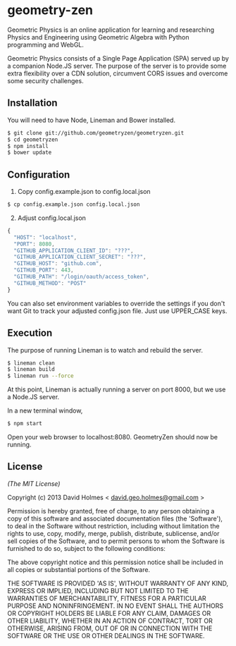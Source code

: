 # geometry-zen

Geometric Physics is an online application for learning and researching Physics and Engineering using Geometric Algebra
with Python programming and WebGL.

Geometric Physics consists of a Single Page Application (SPA) served up by a companion Node.JS server. The purpose of the
server is to provide some extra flexibility over a CDN solution, circumvent CORS issues and overcome some security
challenges.

## Installation

You will need to have Node, Lineman and Bower installed.

```sh
$ git clone git://github.com/geometryzen/geometryzen.git
$ cd geometryzen
$ npm install
$ bower update
```

## Configuration

1. Copy config.example.json to config.local.json

```sh
$ cp config.example.json config.local.json
```

2. Adjust config.local.json

```js
{
  "HOST": "localhost",
  "PORT": 8080,
  "GITHUB_APPLICATION_CLIENT_ID": "???",
  "GITHUB_APPLICATION_CLIENT_SECRET": "???",
  "GITHUB_HOST": "github.com",
  "GITHUB_PORT": 443,
  "GITHUB_PATH": "/login/oauth/access_token",
  "GITHUB_METHOD": "POST"
}
```

You can also set environment variables to override the settings if you don't want Git to track your adjusted config.json file. Just use UPPER_CASE keys.

## Execution

The purpose of running Lineman is to watch and rebuild the server.

```sh
$ lineman clean
$ lineman build
$ lineman run --force
```
At this point, Lineman is actually running a server on port 8000, but we use a Node.JS server.

In a new terminal window, 

```sh
$ npm start
```
Open your web browser to localhost:8080. GeometryZen should now be running.

## License
_(The MIT License)_

Copyright (c) 2013 David Holmes < [david.geo.holmes@gmail.com](mailto:david.geo.holmes@gmail.com) >

Permission is hereby granted, free of charge, to any person obtaining a copy of this software and associated
documentation files (the 'Software'), to deal in the Software without restriction, including without limitation
the rights to use, copy, modify, merge, publish, distribute, sublicense, and/or sell copies of the Software, and
to permit persons to whom the Software is furnished to do so, subject to the following conditions:

The above copyright notice and this permission notice shall be included in all copies or substantial portions of
the Software.

THE SOFTWARE IS PROVIDED 'AS IS', WITHOUT WARRANTY OF ANY KIND, EXPRESS OR IMPLIED, INCLUDING BUT NOT LIMITED
TO THE WARRANTIES OF MERCHANTABILITY, FITNESS FOR A PARTICULAR PURPOSE AND NONINFRINGEMENT.
IN NO EVENT SHALL THE AUTHORS OR COPYRIGHT HOLDERS BE LIABLE FOR ANY CLAIM, DAMAGES OR OTHER LIABILITY,
WHETHER IN AN ACTION OF CONTRACT, TORT OR OTHERWISE, ARISING FROM, OUT OF OR IN CONNECTION WITH THE SOFTWARE
OR THE USE OR OTHER DEALINGS IN THE SOFTWARE.
